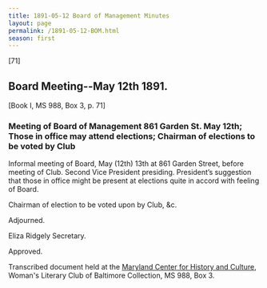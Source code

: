 ```yaml
---
title: 1891-05-12 Board of Management Minutes
layout: page
permalink: /1891-05-12-BOM.html
season: first
---
```


<style>
    #maincontent{
        font-size:1.4em;
    }
</style>
[71]

## Board Meeting--May 12th 1891.
[Book I, MS 988, Box 3, p. 71]

### Meeting of Board of Management 861 Garden St. May 12th; Those in office may attend elections; Chairman of elections to be voted by Club

Informal meeting of Board, May (12th) 13th at 861 Garden Street, before meeting of Club. Second Vice President presiding. President’s suggestion that those in office might be present at elections quite in accord with feeling of Board.

Chairman of election to be voted upon by Club, &c.

Adjourned.

Eliza Ridgely
Secretary.

Approved.

Transcribed document held at the [Maryland Center for History and Culture](http://mdhs.org/), Woman's Literary Club of Baltimore Collection, MS 988, Box 3. 